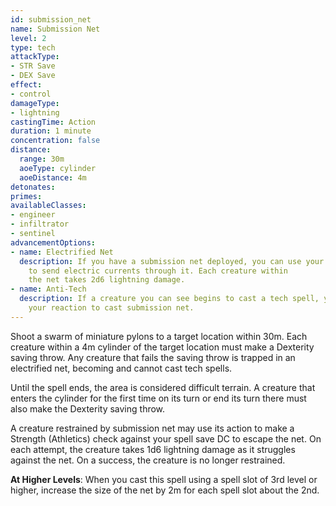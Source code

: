 ```yaml
---
id: submission_net
name: Submission Net
level: 2
type: tech
attackType:
- STR Save
- DEX Save
effect:
- control
damageType:
- lightning
castingTime: Action
duration: 1 minute
concentration: false
distance:
  range: 30m
  aoeType: cylinder
  aoeDistance: 4m
detonates: 
primes: 
availableClasses:
- engineer
- infiltrator
- sentinel
advancementOptions:
- name: Electrified Net
  description: If you have a submission net deployed, you can use your bonus action
    to send electric currents through it. Each creature within
    the net takes 2d6 lightning damage.
- name: Anti-Tech
  description: If a creature you can see begins to cast a tech spell, you can use
    your reaction to cast submission net.
---
```

Shoot a swarm of miniature pylons to a target location within 30m. Each creature within a 4m cylinder of the target
location must make a Dexterity saving throw. Any creature that fails the saving throw is trapped in an electrified net,
becoming <condition id="restrained"/> and cannot cast tech spells.

Until the spell ends, the area is considered difficult terrain. A creature that enters the cylinder for the first time
on its turn or end its turn there must also make the Dexterity saving throw.

A creature restrained by submission net may use its action to make a Strength (Athletics) check against your spell save
DC to escape the net. On each attempt, the creature takes 1d6 lightning damage as it struggles against the net. On a
success, the creature is no longer restrained.

__At Higher Levels__: When you cast this spell using a spell slot of 3rd level or higher, increase the size of the
net by 2m for each spell slot about the 2nd.
